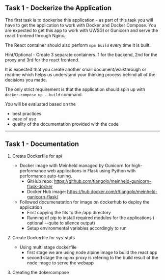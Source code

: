 ## Task 1 - Dockerize the Application

The first task is to dockerise this application - as part of this task you will have to get the application to work with Docker and Docker Compose. You are expected to get this app to work with UWSGI or Gunicorn and serve the react frontend through Nginx. 

The React container should also perform `npm build` every time it is built.

Hint/Optional - Create 3 separate containers. 1 for the backend, 2nd for the proxy and 3rd for the react frontend.

It is expected that you create another small document/walkthrough or readme which helps us understand your thinking process behind all of the decisions you made. 

The only strict requirement is that the application should spin up with `docker-compose up --build` command. 

You will be evaluated based on the
* best practices
* ease of use
* quality of the documentation provided with the code

---

## Task 1 - Documentation

1. Create Dockerfile for api
    - Docker image with Meinheld managed by Gunicorn for high-performance web applications in Flask using Python with performance auto-tuning.
        - GitHub repo: https://github.com/tiangolo/meinheld-gunicorn-flask-docker
        - Docker Hub image: https://hub.docker.com/r/tiangolo/meinheld-gunicorn-flask/
    - Followed documenatation for image on dockerhub to deploy the application
        - First copying the fils to the /app directory
        - Running of pip to install required modules for the applications ( optional --quite to silence output)
        - Setup environmental variables accordingly to run

2. Create Dockerfile for sys-stats
    - Using multi stage dockerfile 
        - first stage we are using node alpine image to build the react app
        - second stage the nginx proxy is refering to the build result of the node image to serve the webapp

3. Creating the dokercompose